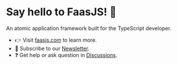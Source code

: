 # Say hello to FaasJS! 👋

An atomic application framework built for the TypeScript developer.

- 👉 Visit [faasjs.com](https://faasjs.com) to learn more.
- 💌 Subscribe to our [Newsletter](https://zfben.ck.page/f80529bd8a).
- ❓ Get help or ask question in [Discussions](https://github.com/orgs/faasjs/discussions).
